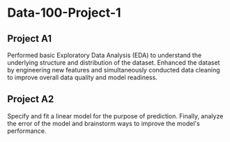 # Data-100-Project-1

## Project A1 
Performed basic Exploratory Data Analysis (EDA) to understand the underlying structure and distribution of the dataset. Enhanced the dataset by engineering new features and simultaneously conducted data cleaning to improve overall data quality and model readiness.

## Project A2 
Specify and fit a linear model for the purpose of prediction. Finally, analyze the error of the model and brainstorm ways to improve the model's performance.
